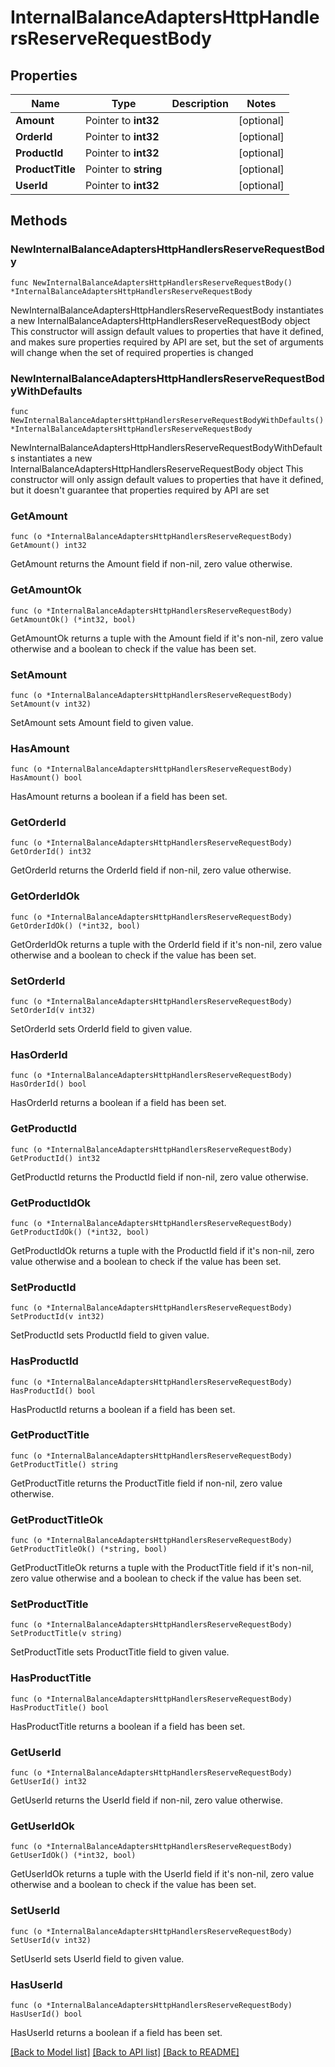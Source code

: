 # InternalBalanceAdaptersHttpHandlersReserveRequestBody

## Properties

Name | Type | Description | Notes
------------ | ------------- | ------------- | -------------
**Amount** | Pointer to **int32** |  | [optional] 
**OrderId** | Pointer to **int32** |  | [optional] 
**ProductId** | Pointer to **int32** |  | [optional] 
**ProductTitle** | Pointer to **string** |  | [optional] 
**UserId** | Pointer to **int32** |  | [optional] 

## Methods

### NewInternalBalanceAdaptersHttpHandlersReserveRequestBody

`func NewInternalBalanceAdaptersHttpHandlersReserveRequestBody() *InternalBalanceAdaptersHttpHandlersReserveRequestBody`

NewInternalBalanceAdaptersHttpHandlersReserveRequestBody instantiates a new InternalBalanceAdaptersHttpHandlersReserveRequestBody object
This constructor will assign default values to properties that have it defined,
and makes sure properties required by API are set, but the set of arguments
will change when the set of required properties is changed

### NewInternalBalanceAdaptersHttpHandlersReserveRequestBodyWithDefaults

`func NewInternalBalanceAdaptersHttpHandlersReserveRequestBodyWithDefaults() *InternalBalanceAdaptersHttpHandlersReserveRequestBody`

NewInternalBalanceAdaptersHttpHandlersReserveRequestBodyWithDefaults instantiates a new InternalBalanceAdaptersHttpHandlersReserveRequestBody object
This constructor will only assign default values to properties that have it defined,
but it doesn't guarantee that properties required by API are set

### GetAmount

`func (o *InternalBalanceAdaptersHttpHandlersReserveRequestBody) GetAmount() int32`

GetAmount returns the Amount field if non-nil, zero value otherwise.

### GetAmountOk

`func (o *InternalBalanceAdaptersHttpHandlersReserveRequestBody) GetAmountOk() (*int32, bool)`

GetAmountOk returns a tuple with the Amount field if it's non-nil, zero value otherwise
and a boolean to check if the value has been set.

### SetAmount

`func (o *InternalBalanceAdaptersHttpHandlersReserveRequestBody) SetAmount(v int32)`

SetAmount sets Amount field to given value.

### HasAmount

`func (o *InternalBalanceAdaptersHttpHandlersReserveRequestBody) HasAmount() bool`

HasAmount returns a boolean if a field has been set.

### GetOrderId

`func (o *InternalBalanceAdaptersHttpHandlersReserveRequestBody) GetOrderId() int32`

GetOrderId returns the OrderId field if non-nil, zero value otherwise.

### GetOrderIdOk

`func (o *InternalBalanceAdaptersHttpHandlersReserveRequestBody) GetOrderIdOk() (*int32, bool)`

GetOrderIdOk returns a tuple with the OrderId field if it's non-nil, zero value otherwise
and a boolean to check if the value has been set.

### SetOrderId

`func (o *InternalBalanceAdaptersHttpHandlersReserveRequestBody) SetOrderId(v int32)`

SetOrderId sets OrderId field to given value.

### HasOrderId

`func (o *InternalBalanceAdaptersHttpHandlersReserveRequestBody) HasOrderId() bool`

HasOrderId returns a boolean if a field has been set.

### GetProductId

`func (o *InternalBalanceAdaptersHttpHandlersReserveRequestBody) GetProductId() int32`

GetProductId returns the ProductId field if non-nil, zero value otherwise.

### GetProductIdOk

`func (o *InternalBalanceAdaptersHttpHandlersReserveRequestBody) GetProductIdOk() (*int32, bool)`

GetProductIdOk returns a tuple with the ProductId field if it's non-nil, zero value otherwise
and a boolean to check if the value has been set.

### SetProductId

`func (o *InternalBalanceAdaptersHttpHandlersReserveRequestBody) SetProductId(v int32)`

SetProductId sets ProductId field to given value.

### HasProductId

`func (o *InternalBalanceAdaptersHttpHandlersReserveRequestBody) HasProductId() bool`

HasProductId returns a boolean if a field has been set.

### GetProductTitle

`func (o *InternalBalanceAdaptersHttpHandlersReserveRequestBody) GetProductTitle() string`

GetProductTitle returns the ProductTitle field if non-nil, zero value otherwise.

### GetProductTitleOk

`func (o *InternalBalanceAdaptersHttpHandlersReserveRequestBody) GetProductTitleOk() (*string, bool)`

GetProductTitleOk returns a tuple with the ProductTitle field if it's non-nil, zero value otherwise
and a boolean to check if the value has been set.

### SetProductTitle

`func (o *InternalBalanceAdaptersHttpHandlersReserveRequestBody) SetProductTitle(v string)`

SetProductTitle sets ProductTitle field to given value.

### HasProductTitle

`func (o *InternalBalanceAdaptersHttpHandlersReserveRequestBody) HasProductTitle() bool`

HasProductTitle returns a boolean if a field has been set.

### GetUserId

`func (o *InternalBalanceAdaptersHttpHandlersReserveRequestBody) GetUserId() int32`

GetUserId returns the UserId field if non-nil, zero value otherwise.

### GetUserIdOk

`func (o *InternalBalanceAdaptersHttpHandlersReserveRequestBody) GetUserIdOk() (*int32, bool)`

GetUserIdOk returns a tuple with the UserId field if it's non-nil, zero value otherwise
and a boolean to check if the value has been set.

### SetUserId

`func (o *InternalBalanceAdaptersHttpHandlersReserveRequestBody) SetUserId(v int32)`

SetUserId sets UserId field to given value.

### HasUserId

`func (o *InternalBalanceAdaptersHttpHandlersReserveRequestBody) HasUserId() bool`

HasUserId returns a boolean if a field has been set.


[[Back to Model list]](../README.md#documentation-for-models) [[Back to API list]](../README.md#documentation-for-api-endpoints) [[Back to README]](../README.md)


